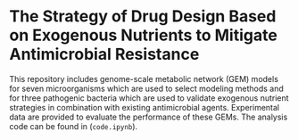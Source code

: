 # The Strategy of Drug Design Based on Exogenous Nutrients to Mitigate Antimicrobial Resistance
This repository includes genome-scale metabolic network (GEM) models for seven microorganisms which are used to select modeling methods and for three pathogenic bacteria which are used to validate exogenous nutrient strategies in combination with existing antimicrobial agents. Experimental data are provided to evaluate the performance of these GEMs. The analysis code can be found in (`code.ipynb`).
